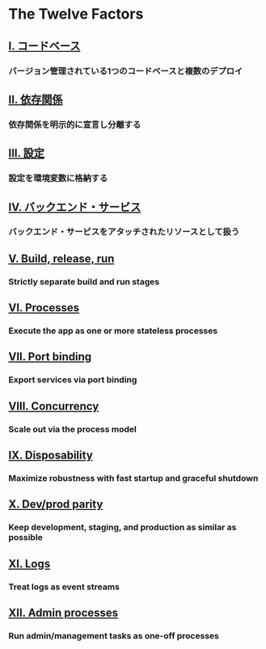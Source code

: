 The Twelve Factors
==================

## [I. コードベース](/codebase)
### バージョン管理されている1つのコードベースと複数のデプロイ

## [II. 依存関係](/dependencies)
### 依存関係を明示的に宣言し分離する

## [III. 設定](/config)
### 設定を環境変数に格納する

## [IV. バックエンド・サービス](/backing-services)
### バックエンド・サービスをアタッチされたリソースとして扱う

## [V. Build, release, run](/build-release-run)
### Strictly separate build and run stages

## [VI. Processes](/processes)
### Execute the app as one or more stateless processes

## [VII. Port binding](/port-binding)
### Export services via port binding

## [VIII. Concurrency](/concurrency)
### Scale out via the process model

## [IX. Disposability](/disposability)
### Maximize robustness with fast startup and graceful shutdown

## [X. Dev/prod parity](/dev-prod-parity)
### Keep development, staging, and production as similar as possible

## [XI. Logs](/logs)
### Treat logs as event streams

## [XII. Admin processes](/admin-processes)
### Run admin/management tasks as one-off processes
